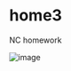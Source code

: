 # home3
NC homework


![image](https://user-images.githubusercontent.com/62810505/143245630-6870cb9b-a9bf-44ed-9eab-128ecbacd641.png)
